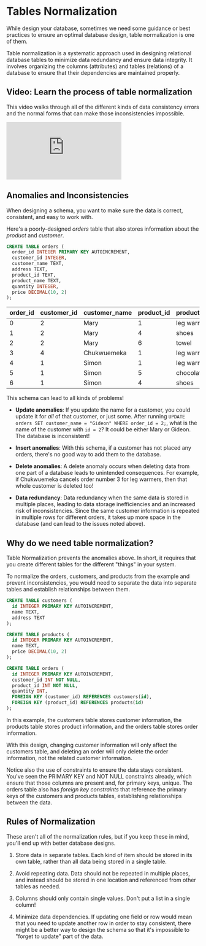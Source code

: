 #  Tables Normalization

While design your database, sometimes we need some guidance or best practices to ensure an optimal database design, table normalization is one of them.

Table normalization is a systematic approach used in designing relational database tables to minimize data redundancy and ensure data integrity. It involves organizing the columns (attributes) and tables (relations) of a database to ensure that their dependencies are maintained properly.

## Video: Learn the process of table normalization

This video walks through all of the different kinds of data consistency errors and the normal forms that can make those inconsistencies impossible.

<div class="embed"><iframe src="https://www.youtube.com/embed/GFQaEYEc8_8" title="YouTube video player" frameborder="0" allow="accelerometer; autoplay; clipboard-write; encrypted-media; gyroscope; picture-in-picture; web-share" allowfullscreen></iframe></div>

## Anomalies and Inconsistencies

When designing a schema, you want to make sure the data is correct, consistent, and easy to work with.

Here's a poorly-designed _orders_ table that also stores information about the _product_ and _customer_.

```sql
CREATE TABLE orders (
  order_id INTEGER PRIMARY KEY AUTOINCREMENT,
  customer_id INTEGER,
  customer_name TEXT,
  address TEXT,
  product_id TEXT,
  product_name TEXT,
  quantity INTEGER,
  price DECIMAL(10, 2)
);
```

| order_id | customer_id | customer_name | product_id | product_name | quantity | price |
|---|---|---|---|---|---|---|
| 0 | 2 | Mary | 1 | leg warmers | 3 | 23 |
| 1 | 2 | Mary | 4 | shoes | 10 | 21 |
| 2 | 2 | Mary | 6 | towel | 3 | 40 |
| 3 | 4 | Chukwuemeka | 1 | leg warmers | 9 | 32 |
| 4 | 1 | Simon | 1 | leg warmers | 5 | 33 |
| 5 | 1 | Simon | 5 | chocolate | 10 | 45 |
| 6 | 1 | Simon | 4 | shoes | 8 | 46 |

This schema can lead to all kinds of problems!

* **Update anomalies**: If you update the name for a customer, you could update it for _all_ of that customer, or just some. After running `UPDATE orders SET customer_name = "Gideon" WHERE order_id = 2;`, what is the name of the customer with `id = 2`? It could be either Mary or Gideon. The database is inconsistent!

* **Insert anomalies**: With this schema, if a customer has not placed any orders, there's no good way to add them to the database.

* **Delete anomalies**: A delete anomaly occurs when deleting data from one part of a database leads to unintended consequences. For example, if Chukwuemeka cancels order number 3 for leg warmers, then that whole customer is deleted too!

* **Data redundancy**: Data redundancy when the same data is stored in multiple places, leading to data storage inefficiencies and an increased risk of inconsistencies. Since the same customer information is repeated in multiple rows for different orders, it takes up more space in the database (and can lead to the issues noted above). 

## Why do we need table normalization?

Table Normalization prevents the anomalies above. In short, it requires that you create different tables for the different "things" in your system.

To normalize the orders, customers, and products from the example and prevent inconsistencies, you would need to separate the data into separate tables and establish relationships between them.

```sql
CREATE TABLE customers (
  id INTEGER PRIMARY KEY AUTOINCREMENT,
  name TEXT,
  address TEXT
);

CREATE TABLE products (
  id INTEGER PRIMARY KEY AUTOINCREMENT,
  name TEXT,
  price DECIMAL(10, 2)
);

CREATE TABLE orders (
  id INTEGER PRIMARY KEY AUTOINCREMENT,
  customer_id INT NOT NULL,
  product_id INT NOT NULL,
  quantity INT,
  FOREIGN KEY (customer_id) REFERENCES customers(id),
  FOREIGN KEY (product_id) REFERENCES products(id)
);
```

In this example, the customers table stores customer information, the products table stores product information, and the orders table stores order information. 

With this design, changing customer information will only affect the customers table, and deleting an order will only delete the order information, not the related customer information.

Notice also the use of constraints to ensure the data stays consistent. You've seen the PRIMARY KEY and NOT NULL constraints already, which ensure that those columns are present and, for primary keys, unique. The orders table also has _foreign key constraints_ that reference the primary keys of the customers and products tables, establishing relationships between the data.

## Rules of Normalization

These aren't all of the normalization rules, but if you keep these in mind, you'll end up with better database designs.

1. Store data in separate tables. Each kind of item should be stored in its own table, rather than all data being stored in a single table.

2. Avoid repeating data. Data should not be repeated in multiple places, and instead should be stored in one location and referenced from other tables as needed.

3. Columns should only contain single values. Don't put a list in a single column!

4. Minimize data dependencies. If updating one field or row would mean that you need to update another row in order to stay consistent, there might be a better way to design the schema so that it's impossible to "forget to update" part of the data.

